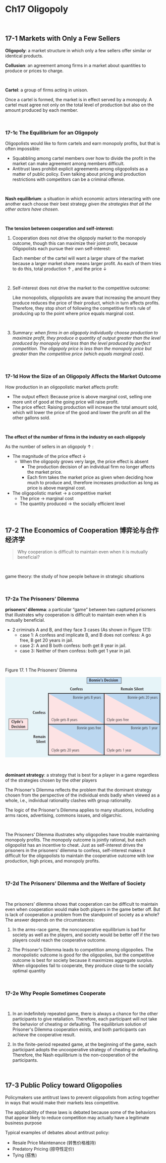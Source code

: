 # Ch17 Oligopoly

$~$

## 17-1 Markets with Only a Few Sellers

**Oligopoly**: a market structure in which only a few sellers offer similar or identical products.

**Collusion**: an agreement among firms in a market about quantities to produce or prices to charge.

$~$

**Cartel**: a group of firms acting in unison.

Once a cartel is formed, the market is in effect served by a monopoly. A cartel must agree not only on the total level of production but also on the amount produced by each member. 

$~$

### 17-1c The Equilibrium for an Oligopoly

Oligopolists would like to form cartels and earn monopoly profits, but that is often impossible:

+ Squabbling among cartel members over how to divide the profit in the market can make agreement among members difficult.
+ Antitrust laws prohibit explicit agreements among oligopolists as a matter of public policy. Even talking about pricing and production restrictions with competitors can be a criminal offense.

$~$

**Nash equilibrium**: a situation in which economic actors interacting with one another each choose their best strategy *given the strategies that all the other actors have chosen*.

$~$

**The tension between cooperation and self-interest:**

1. Cooperation does not drive the oligopoly market to the monopoly outcome, though this can maximize their joint profit, because Oligopolists each pursue their own self-interest:

	Each member of the cartel will want a larger share of the market because a larger market share means larger profit. As each of them tries to do this, total production $\uparrow$ , and the price $\downarrow$

$~$

2. Self-interest does not drive the market to the competitive outcome:

	Like monopolists, oligopolists are aware that increasing the amount they produce reduces the price of their product, which in turn affects profits. Therefore, they stop short of following the competitive firm’s rule of producing up to the point where price equals marginal cost.

$~$

3. Summary: *when firms in an oligopoly individually choose production to maximize profit, they produce a quantity of output greater than the level produced by monopoly and less than the level produced by perfect competition. The oligopoly price is less than the monopoly price but greater than the competitive price (which equals marginal cost)*.

$~$

### 17-1d How the Size of an Oligopoly Affects the Market Outcome

How production in an oligopolistic market affects profit:

+ The output effect: Because price is above marginal cost, selling one more unit of good at the going price will raise profit.
+ The price effect: Raising production will increase the total amount sold, which will lower the price of the good and lower the profit on all the other gallons sold.

$~$

**The effect of the number of firms in the industry on each oligopoly**

As the number of sellers in an oligopoly $\uparrow$ :

+ The magnitude of the price effect $\downarrow$
  + When the oligopoly grows very large, the price effect is absent
    + The production decision of an individual firm no longer affects the market price.
    + Each firm takes the market price as given when deciding how much to produce and, therefore increases production as long as price is above marginal cost.
+ The oligopolistic market $\rightarrow$ a competitive market
  + The price $\rightarrow$ marginal cost
  + The quantity produced $\rightarrow$ the socially efficient level

$~$


## 17-2 The Economics of Cooperation 博弈论与合作经济学

> Why cooperation is difficult to maintain even when it is mutually beneficial?

$~$

game theory: the study of how people behave in strategic situations

$~$

### 17-2a The Prisoners’ Dilemma

**prisoners’ dilemma**: a particular “game” between two captured prisoners that illustrates why cooperation is difficult to maintain even when it is mutually beneficial.

+ 2 criminals A and B, and they face 3 cases (As shown in Figure 17.1):
  + case 1: A confess and implicate B, and B does not confess: A go free, B get 20 years in jail.
  + case 2: A and B both confess: both get 8 year in jail.
  + case 3: Neither of them confess: both get 1 year in jail.

$~$


Figure 17. 1 The Prisoners’ Dilemma

<img src="images//image-20240930180600415.png" alt="image-20240930180600415" style="zoom:50%;" />

$~$

**dominant strategy**: a strategy that is best for a player in a game regardless of the strategies chosen by the other players

The Prisoner's Dilemma reflects the problem that the dominant strategy chosen from the perspective of the individual ends badly when viewed as a whole, i.e., individual rationality clashes with group rationality.

The logic of the Prisoner's Dilemma applies to many situations, including arms races, advertising, commons issues, and oligarchic.

$~$

The Prisoners’ Dilemma illustrates why oligopolies have trouble maintaining monopoly profits. The monopoly outcome is jointly rational, but each oligopolist has an incentive to cheat. Just as self-interest drives the prisoners in the prisoners’ dilemma to confess, self-interest makes it difficult for the oligopolists to maintain the cooperative outcome with low production, high prices, and monopoly profits.

$~$

### 17-2d The Prisoners’ Dilemma and the Welfare of Society

$~$

The prisoners’ dilemma  shows that cooperation can be difficult to maintain even when cooperation would make both players in the game better off. But is lack of cooperation a problem from the standpoint of society as a whole? The answer depends on the circumstances:

1. In the arms-race game, the noncooperative equilibrium is bad for society as well as the players, and society would be better off if the two players could reach the cooperative outcome.

2. The Prisoner's Dilemma leads to competition among oligopolies. The monopolistic outcome is good for the oligopolies, but the competitive outcome is best for society because it maximizes aggregate surplus. When oligopolies fail to cooperate, they produce close to the socially optimal quantity

$~$

### 17-2e Why People Sometimes Cooperate

$~$

1. In an indefinitely repeated game, there is always a chance for the other participants to give retaliation. Therefore, each participant will not take the behavior of cheating or defaulting. The equilibrium solution of Prisoner's Dilemma cooperation exists, and both participants can achieve the cooperative result.

2. In the finite-period repeated game, at the beginning of the game, each participant adopts the uncooperative strategy of cheating or defaulting. Therefore, the Nash equilibrium is the non-cooperation of the participants.

$~$

## 17-3 Public Policy toward Oligopolies

Policymakers use antitrust laws  to prevent oligopolists from acting together in ways that would make their markets less competitive.

The applicability of these laws is debated because some of the behaviors that appear likely to reduce competition may actually have a legitimate business purpose

Typical examples of debates about antitrust policy:

+ Resale Price Maintenance (转售价格维持)
+ Predatory Pricing (掠夺性定价)
+ Tying (搭售)